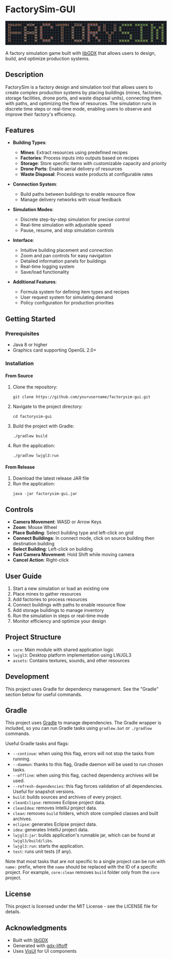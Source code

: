 # FactorySim-GUI

![FactorySim](assets/logo.png)

A factory simulation game built with [libGDX](https://libgdx.com/) that allows users to design, build, and optimize production systems.

## Description

FactorySim is a factory design and simulation tool that allows users to create complex production systems by placing buildings (mines, factories, storage facilities, drone ports, and waste disposal units), connecting them with paths, and optimizing the flow of resources. The simulation runs in discrete time steps or real-time mode, enabling users to observe and improve their factory's efficiency.

## Features

- **Building Types**:
  - **Mines**: Extract resources using predefined recipes
  - **Factories**: Process inputs into outputs based on recipes
  - **Storage**: Store specific items with customizable capacity and priority
  - **Drone Ports**: Enable aerial delivery of resources
  - **Waste Disposal**: Process waste products at configurable rates

- **Connection System**:
  - Build paths between buildings to enable resource flow
  - Manage delivery networks with visual feedback

- **Simulation Modes**:
  - Discrete step-by-step simulation for precise control
  - Real-time simulation with adjustable speed
  - Pause, resume, and stop simulation controls

- **Interface**:
  - Intuitive building placement and connection
  - Zoom and pan controls for easy navigation
  - Detailed information panels for buildings
  - Real-time logging system
  - Save/load functionality

- **Additional Features**:
  - Formula system for defining item types and recipes
  - User request system for simulating demand
  - Policy configuration for production priorities

## Getting Started

### Prerequisites

- Java 8 or higher
- Graphics card supporting OpenGL 2.0+

### Installation

#### From Source

1. Clone the repository:
   ```
   git clone https://github.com/yourusername/factorysim-gui.git
   ```

2. Navigate to the project directory:
   ```
   cd factorysim-gui
   ```

3. Build the project with Gradle:
   ```
   ./gradlew build
   ```

4. Run the application:
   ```
   ./gradlew lwjgl3:run
   ```

#### From Release

1. Download the latest release JAR file
2. Run the application:
   ```
   java -jar factorysim-gui.jar
   ```

## Controls

- **Camera Movement**: WASD or Arrow Keys
- **Zoom**: Mouse Wheel
- **Place Building**: Select building type and left-click on grid
- **Connect Buildings**: In connect mode, click on source building then destination building
- **Select Building**: Left-click on building
- **Fast Camera Movement**: Hold Shift while moving camera
- **Cancel Action**: Right-click

## User Guide

1. Start a new simulation or load an existing one
2. Place mines to gather resources
3. Add factories to process resources
4. Connect buildings with paths to enable resource flow
5. Add storage buildings to manage inventory
6. Run the simulation in steps or real-time mode
7. Monitor efficiency and optimize your design

## Project Structure

- `core`: Main module with shared application logic
- `lwjgl3`: Desktop platform implementation using LWJGL3
- `assets`: Contains textures, sounds, and other resources

## Development

This project uses Gradle for dependency management. See the "Gradle" section below for useful commands.

## Gradle

This project uses [Gradle](https://gradle.org/) to manage dependencies.
The Gradle wrapper is included, so you can run Gradle tasks using `gradlew.bat` or `./gradlew` commands.

Useful Gradle tasks and flags:

- `--continue`: when using this flag, errors will not stop the tasks from running.
- `--daemon`: thanks to this flag, Gradle daemon will be used to run chosen tasks.
- `--offline`: when using this flag, cached dependency archives will be used.
- `--refresh-dependencies`: this flag forces validation of all dependencies. Useful for snapshot versions.
- `build`: builds sources and archives of every project.
- `cleanEclipse`: removes Eclipse project data.
- `cleanIdea`: removes IntelliJ project data.
- `clean`: removes `build` folders, which store compiled classes and built archives.
- `eclipse`: generates Eclipse project data.
- `idea`: generates IntelliJ project data.
- `lwjgl3:jar`: builds application's runnable jar, which can be found at `lwjgl3/build/libs`.
- `lwjgl3:run`: starts the application.
- `test`: runs unit tests (if any).

Note that most tasks that are not specific to a single project can be run with `name:` prefix, where the `name` should be replaced with the ID of a specific project.
For example, `core:clean` removes `build` folder only from the `core` project.

## License

This project is licensed under the MIT License - see the LICENSE file for details.

## Acknowledgments

- Built with [libGDX](https://libgdx.com/)
- Generated with [gdx-liftoff](https://github.com/libgdx/gdx-liftoff)
- Uses [VisUI](https://github.com/kotcrab/vis-ui) for UI components
